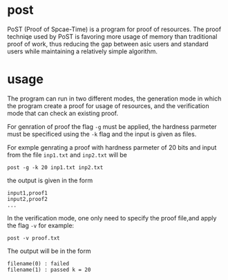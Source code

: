 # post

PoST (Proof of Spcae-Time) is a program for proof of resources. The proof techniqe used by PoST is favoring more usage of memory than traditional proof of work, thus reducing the gap between asic users and standard users while maintaining a relatively simple algorithm. 

# usage

The program can run in two different modes, the generation mode in which the program create a proof for usage of resources, and the verification mode that can check an existing proof.

For genration of proof the flag `-g` must be applied, the hardness parmeter must be specificed using the `-k` flag and the input is given as files.

For exmple genrating a proof with hardness parmeter of 20 bits and input from the file `inp1.txt` and `inp2.txt` will be
```
post -g -k 20 inp1.txt inp2.txt
```
the output is given in the form
```
input1,proof1
input2,proof2
...
```

In the verification mode, one only need to specify the proof file,and apply the flag `-v` for example:
```
post -v proof.txt
```
The output will be in the form
```
filename(0) : failed
filename(1) : passed k = 20
```
